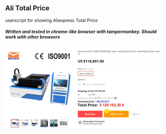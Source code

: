 ## Ali Total Price
userscript for showing Aliexpress Total Price
##### Written and tested in chrome-like browser with tampermonkey. Should work with other browsers 

<img src="images/20191124_22-57-22.jpg" width="500">
